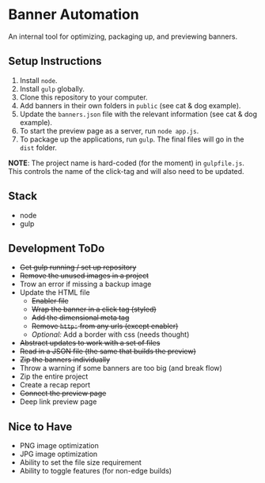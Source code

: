 # Banner Automation
An internal tool for optimizing, packaging up, and previewing banners.

## Setup Instructions
1. Install `node`.
2. Install `gulp` globally.
3. Clone this repository to your computer.
4. Add banners in their own folders in `public` (see cat & dog example).
5. Update the `banners.json` file with the relevant information (see cat & dog example).
6. To start the preview page as a server, run `node app.js`.
7. To package up the applications, run `gulp`. The final files will go in the `dist` folder.

**NOTE**: The project name is hard-coded (for the moment) in `gulpfile.js`. This controls the name of the click-tag and will also need to be updated.

## Stack
- node
- gulp

## Development ToDo
- ~~Get gulp running / set up repository~~
- ~~Remove the unused images in a project~~
- Trow an error if missing a backup image
- Update the HTML file
    - ~~Enabler file~~
    - ~~Wrap the banner in a click tag (styled)~~
    - ~~Add the dimensional meta tag~~
    - ~~Remove `http:` from any urls (except enabler)~~
    - _Optional:_ Add a border with css (needs thought)
- ~~Abstract updates to work with a set of files~~
- ~~Read in a JSON file (the same that builds the preview)~~
- ~~Zip the banners individually~~
- Throw a warning if some banners are too big (and break flow)
- Zip the entire project
- Create a recap report
- ~~Connect the preview page~~
- Deep link preview page

## Nice to Have
- PNG image optimization
- JPG image optimization
- Ability to set the file size requirement
- Ability to toggle features (for non-edge builds)
